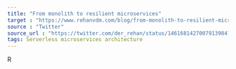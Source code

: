 ```yaml
---
title: "From monolith to resilient microservices"
target : "https://www.rehanvdm.com/blog/from-monolith-to-resilient-microservices"
source : "Twitter"
source_url : "https://twitter.com/der_rehan/status/1461681427007913984?t=y6KP2UuB5bHFlEGcA1BqJQ&s=19"
tags: Serverless microservices architecture 
---
```


R